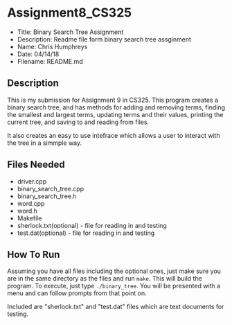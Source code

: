 # Assignment8_CS325
* Title: Binary Search Tree Assignment
* Description:  Readme file form binary search tree assginment
* Name:  Chris Humphreys
* Date: 04/14/18
* Filename: README.md

## Description
This is my submission for Assignment 9 in CS325.  This program creates a binary search tree, and has methods for
adding and removing terms, finding the smallest and largest terms, updating terms and their values, printing the current
tree, and saving to and reading from files.

It also creates an easy to use intefrace which allows a user to interact with the tree in a simmple way.

## Files Needed
* driver.cpp
* binary_search_tree.cpp
* binary_search_tree.h
* word.cpp
* word.h
* Makefile
* sherlock.txt(optional) - file for reading in and testing
* test.dat(optional) - file for reading in and testing

## How To Run

Assuming you have all files including the optional ones, just make sure you are in the same directory as the files and run `make`. This will build the program. To execute, just type `./binary_tree`. You will be presented with a menu and can follow prompts from that point on.

Included are "sherlock.txt" and "test.dat" files which are text documents for testing.
